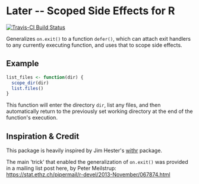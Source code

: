 # Later -- Scoped Side Effects for R

[![Travis-CI Build Status](https://travis-ci.org/kevinushey/later.svg?branch=master)](https://travis-ci.org/kevinushey/later)

Generalizes `on.exit()` to a function `defer()`, which can attach exit handlers
to any currently executing function, and uses that to scope side effects.

## Example

```r
list_files <- function(dir) {
  scope_dir(dir)
  list.files()
}
```

This function will enter the directory `dir`, list any files, and then
automatically return to the previously set working directory at the end of the
function's execution.

## Inspiration & Credit

This package is heavily inspired by Jim Hester's
[withr](https://github.com/jimhester/withr) package.

The main 'trick' that enabled the generalization of `on.exit()` was provided in
a mailing list post
here, by Peter Meilstrup: https://stat.ethz.ch/pipermail/r-devel/2013-November/067874.html
